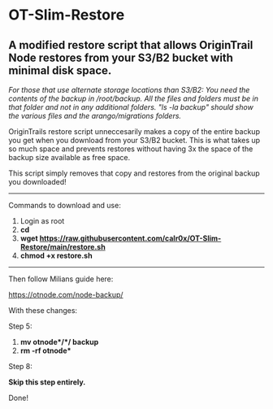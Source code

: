 # OT-Slim-Restore

## A modified restore script that allows OriginTrail Node restores from your S3/B2 bucket with minimal disk space.

*For those that use alternate storage locations than S3/B2: You need the contents of the backup in /root/backup. All the files and folders must be in that folder and not in any additional folders. "ls -la backup" should show the various files and the arango/migrations folders.*

OriginTrails restore script unneccesarily makes a copy of the entire backup you get when you download from your S3/B2 bucket. This is what takes up so much space and prevents restores without having 3x the space of the backup size available as free space.

This script simply removes that copy and restores from the original backup you downloaded!

---

Commands to download and use:

1. Login as root
2. __cd__
3. __wget https://raw.githubusercontent.com/calr0x/OT-Slim-Restore/main/restore.sh__
4. __chmod +x restore.sh__

---

Then follow Milians guide here:  

https://otnode.com/node-backup/

With these changes:

Step 5:

1. __mv otnode*/*/ backup__
2. __rm -rf otnode*__

Step 8:

__Skip this step entirely.__

Done!
